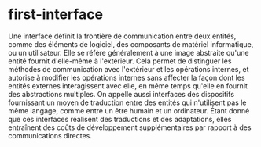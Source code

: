 # first-interface
Une interface définit la frontière de communication entre deux entités, comme des éléments de logiciel, des composants de matériel informatique, ou un utilisateur. Elle se réfère généralement à une image abstraite qu'une entité fournit d'elle-même à l'extérieur. Cela permet de distinguer les méthodes de communication avec l'extérieur et les opérations internes, et autorise à modifier les opérations internes sans affecter la façon dont les entités externes interagissent avec elle, en même temps qu'elle en fournit des abstractions multiples. On appelle aussi interfaces des dispositifs fournissant un moyen de traduction entre des entités qui n'utilisent pas le même langage, comme entre un être humain et un ordinateur. Étant donné que ces interfaces réalisent des traductions et des adaptations, elles entraînent des coûts de développement supplémentaires par rapport à des communications directes.
